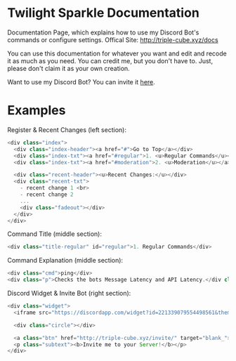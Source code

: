 # Twilight Sparkle Documentation
Documentation Page, which explains how to use my Discord Bot's commands or configure settings.
Offical Site: http://triple-cube.xyz/docs

You can use this documentation for whatever you want and edit and recode it as much as you need.
You can credit me, but you don't have to.
Just, please don't claim it as your own creation.

Want to use my Discord Bot? You can invite it [here](http://triple-cube.xyz/invite).

# Examples

Register & Recent Changes (left section):
```javascript
<div class="index">
  <div class="index-header"><a href="#">Go to Top</a></div>
  <div class="index-txt"><a href="#regular">1. <u>Regular Commands</u></a></div>
  <div class="index-txt"><a href="#moderation">2. <u>Moderation</u></a></div>  

  <div class="recent-header"><u>Recent Changes:</u></div>
  <div class="recent-txt">
    - recent change 1 <br>
    - recent change 2
    ...
    <div class="fadeout"></div>
  </div>
</div>
```

Command Title (middle section):
```javascript
<div class="title-regular" id="regular">1. Regular Commands</div>
```

Command Explanation (middle section):
```javascript
<div class="cmd">ping</div>
<div class="p">Checks the bots Message Latency and API Latency.</div class="p">
```

Discord Widget & Invite Bot (right section):
```javascript
<div class="widget">
  <iframe src="https://discordapp.com/widget?id=221339079554498561&theme=dark" width="350" height="500" allowtransparency="true" frameborder="0"></iframe>

  <div class="circle"></div>

  <a class="btn" href="http://triple-cube.xyz/invite/" target="blank_">Add @Twilight!</a>
  <p class="subtext"><b>Invite me to your Server!</b></p>
</div>
``` 
